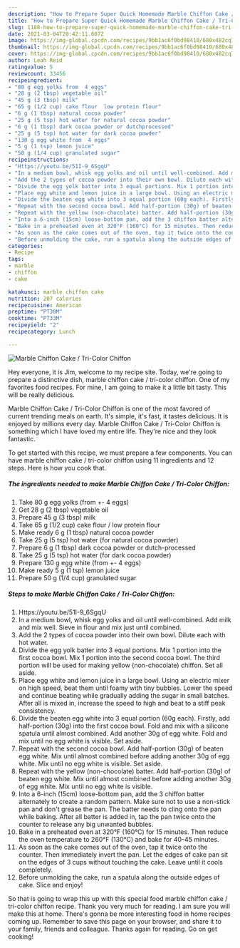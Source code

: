 ```yaml
---
description: "How to Prepare Super Quick Homemade Marble Chiffon Cake / Tri-Color Chiffon"
title: "How to Prepare Super Quick Homemade Marble Chiffon Cake / Tri-Color Chiffon"
slug: 1188-how-to-prepare-super-quick-homemade-marble-chiffon-cake-tri-color-chiffon
date: 2021-03-04T20:42:11.607Z
image: https://img-global.cpcdn.com/recipes/9bb1ac6f0bd98410/680x482cq70/marble-chiffon-cake-tri-color-chiffon-recipe-main-photo.jpg
thumbnail: https://img-global.cpcdn.com/recipes/9bb1ac6f0bd98410/680x482cq70/marble-chiffon-cake-tri-color-chiffon-recipe-main-photo.jpg
cover: https://img-global.cpcdn.com/recipes/9bb1ac6f0bd98410/680x482cq70/marble-chiffon-cake-tri-color-chiffon-recipe-main-photo.jpg
author: Leah Reid
ratingvalue: 5
reviewcount: 33456
recipeingredient:
- "80 g egg yolks from  4 eggs"
- "28 g (2 tbsp) vegetable oil"
- "45 g (3 tbsp) milk"
- "65 g (1/2 cup) cake flour  low protein flour"
- "6 g (1 tbsp) natural cocoa powder"
- "25 g (5 tsp) hot water for natural cocoa powder"
- "6 g (1 tbsp) dark cocoa powder or dutchprocessed"
- "25 g (5 tsp) hot water for dark cocoa powder"
- "130 g egg white from  4 eggs"
- "5 g (1 tsp) lemon juice"
- "50 g (1/4 cup) granulated sugar"
recipeinstructions:
- "Https://youtu.be/51I-9_6SgqU"
- "In a medium bowl, whisk egg yolks and oil until well-combined. Add milk and mix well. Sieve in flour and mix just until combined."
- "Add the 2 types of cocoa powder into their own bowl. Dilute each with hot water."
- "Divide the egg yolk batter into 3 equal portions. Mix 1 portion into the first cocoa bowl. Mix 1 portion into the second cocoa bowl. The third portion will be used for making yellow (non-chocolate) chiffon. Set all aside."
- "Place egg white and lemon juice in a large bowl. Using an electric mixer on high speed, beat them until foamy with tiny bubbles. Lower the speed and continue beating while gradually adding the sugar in small batches. After all is mixed in, increase the speed to high and beat to a stiff peak consistency."
- "Divide the beaten egg white into 3 equal portion (60g each). Firstly, add half-portion (30g) into the first cocoa bowl. Fold and mix with a silicone spatula until almost combined. Add another 30g of egg white. Fold and mix until no egg white is visible. Set aside."
- "Repeat with the second cocoa bowl. Add half-portion (30g) of beaten egg white. Mix until almost combined before adding another 30g of egg white. Mix until no egg white is visible. Set aside."
- "Repeat with the yellow (non-chocolate) batter. Add half-portion (30g) of beaten egg white. Mix until almost combined before adding another 30g of egg white. Mix until no egg white is visible."
- "Into a 6-inch (15cm) loose-bottom pan, add the 3 chiffon batter alternately to create a random pattern. Make sure not to use a non-stick pan and don&#39;t grease the pan. The batter needs to cling onto the pan while baking. After all batter is added in, tap the pan twice onto the counter to release any big unwanted bubbles."
- "Bake in a preheated oven at 320°F (160°C) for 15 minutes. Then reduce the oven temperature to 260°F (130°C) and bake for 40-45 minutes."
- "As soon as the cake comes out of the oven, tap it twice onto the counter. Then immediately invert the pan. Let the edges of cake pan sit on the edges of 3 cups without touching the cake. Leave until it cools completely."
- "Before unmolding the cake, run a spatula along the outside edges of cake. Slice and enjoy!"
categories:
- Recipe
tags:
- marble
- chiffon
- cake

katakunci: marble chiffon cake 
nutrition: 207 calories
recipecuisine: American
preptime: "PT30M"
cooktime: "PT33M"
recipeyield: "2"
recipecategory: Lunch

---
```



![Marble Chiffon Cake / Tri-Color Chiffon](https://img-global.cpcdn.com/recipes/9bb1ac6f0bd98410/680x482cq70/marble-chiffon-cake-tri-color-chiffon-recipe-main-photo.jpg)

Hey everyone, it is Jim, welcome to my recipe site. Today, we're going to prepare a distinctive dish, marble chiffon cake / tri-color chiffon. One of my favorites food recipes. For mine, I am going to make it a little bit tasty. This will be really delicious.



Marble Chiffon Cake / Tri-Color Chiffon is one of the most favored of current trending meals on earth. It's simple, it's fast, it tastes delicious. It is enjoyed by millions every day. Marble Chiffon Cake / Tri-Color Chiffon is something which I have loved my entire life. They're nice and they look fantastic.


To get started with this recipe, we must prepare a few components. You can have marble chiffon cake / tri-color chiffon using 11 ingredients and 12 steps. Here is how you cook that.

<!--inarticleads1-->

##### The ingredients needed to make Marble Chiffon Cake / Tri-Color Chiffon:

1. Take 80 g egg yolks (from +- 4 eggs)
1. Get 28 g (2 tbsp) vegetable oil
1. Prepare 45 g (3 tbsp) milk
1. Take 65 g (1/2 cup) cake flour / low protein flour
1. Make ready 6 g (1 tbsp) natural cocoa powder
1. Take 25 g (5 tsp) hot water (for natural cocoa powder)
1. Prepare 6 g (1 tbsp) dark cocoa powder or dutch-processed
1. Take 25 g (5 tsp) hot water (for dark cocoa powder)
1. Prepare 130 g egg white (from +- 4 eggs)
1. Make ready 5 g (1 tsp) lemon juice
1. Prepare 50 g (1/4 cup) granulated sugar




<!--inarticleads2-->

##### Steps to make Marble Chiffon Cake / Tri-Color Chiffon:

1. Https://youtu.be/51I-9_6SgqU
1. In a medium bowl, whisk egg yolks and oil until well-combined. Add milk and mix well. Sieve in flour and mix just until combined.
1. Add the 2 types of cocoa powder into their own bowl. Dilute each with hot water.
1. Divide the egg yolk batter into 3 equal portions. Mix 1 portion into the first cocoa bowl. Mix 1 portion into the second cocoa bowl. The third portion will be used for making yellow (non-chocolate) chiffon. Set all aside.
1. Place egg white and lemon juice in a large bowl. Using an electric mixer on high speed, beat them until foamy with tiny bubbles. Lower the speed and continue beating while gradually adding the sugar in small batches. After all is mixed in, increase the speed to high and beat to a stiff peak consistency.
1. Divide the beaten egg white into 3 equal portion (60g each). Firstly, add half-portion (30g) into the first cocoa bowl. Fold and mix with a silicone spatula until almost combined. Add another 30g of egg white. Fold and mix until no egg white is visible. Set aside.
1. Repeat with the second cocoa bowl. Add half-portion (30g) of beaten egg white. Mix until almost combined before adding another 30g of egg white. Mix until no egg white is visible. Set aside.
1. Repeat with the yellow (non-chocolate) batter. Add half-portion (30g) of beaten egg white. Mix until almost combined before adding another 30g of egg white. Mix until no egg white is visible.
1. Into a 6-inch (15cm) loose-bottom pan, add the 3 chiffon batter alternately to create a random pattern. Make sure not to use a non-stick pan and don&#39;t grease the pan. The batter needs to cling onto the pan while baking. After all batter is added in, tap the pan twice onto the counter to release any big unwanted bubbles.
1. Bake in a preheated oven at 320°F (160°C) for 15 minutes. Then reduce the oven temperature to 260°F (130°C) and bake for 40-45 minutes.
1. As soon as the cake comes out of the oven, tap it twice onto the counter. Then immediately invert the pan. Let the edges of cake pan sit on the edges of 3 cups without touching the cake. Leave until it cools completely.
1. Before unmolding the cake, run a spatula along the outside edges of cake. Slice and enjoy!




So that is going to wrap this up with this special food marble chiffon cake / tri-color chiffon recipe. Thank you very much for reading. I am sure you will make this at home. There's gonna be more interesting food in home recipes coming up. Remember to save this page on your browser, and share it to your family, friends and colleague. Thanks again for reading. Go on get cooking!
